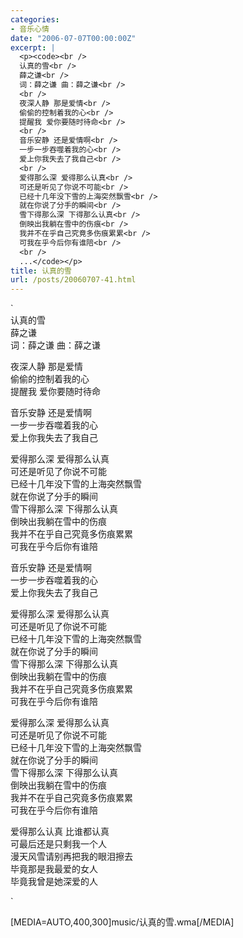 ```yaml
---
categories:
- 音乐心情
date: "2006-07-07T00:00:00Z"
excerpt: |
  <p><code><br />
  认真的雪<br />
  薛之谦<br />
  词：薛之谦 曲：薛之谦<br />
  <br />
  夜深人静 那是爱情<br />
  偷偷的控制着我的心<br />
  提醒我 爱你要随时待命<br />
  <br />
  音乐安静 还是爱情啊<br />
  一步一步吞噬着我的心<br />
  爱上你我失去了我自己<br />
  <br />
  爱得那么深 爱得那么认真<br />
  可还是听见了你说不可能<br />
  已经十几年没下雪的上海突然飘雪<br />
  就在你说了分手的瞬间<br />
  雪下得那么深 下得那么认真<br />
  倒映出我躺在雪中的伤痕<br />
  我并不在乎自己究竟多伤痕累累<br />
  可我在乎今后你有谁陪<br />
  <br />
  ...</code></p>
title: 认真的雪
url: /posts/20060707-41.html
---
```

`<br />
认真的雪<br />
薛之谦<br />
词：薛之谦 曲：薛之谦</p>
<p>夜深人静 那是爱情<br />
偷偷的控制着我的心<br />
提醒我 爱你要随时待命</p>
<p>音乐安静 还是爱情啊<br />
一步一步吞噬着我的心<br />
爱上你我失去了我自己</p>
<p>爱得那么深 爱得那么认真<br />
可还是听见了你说不可能<br />
已经十几年没下雪的上海突然飘雪<br />
就在你说了分手的瞬间<br />
雪下得那么深 下得那么认真<br />
倒映出我躺在雪中的伤痕<br />
我并不在乎自己究竟多伤痕累累<br />
可我在乎今后你有谁陪</p>
<p>音乐安静 还是爱情啊<br />
一步一步吞噬着我的心<br />
爱上你我失去了我自己</p>
<p>爱得那么深 爱得那么认真<br />
可还是听见了你说不可能<br />
已经十几年没下雪的上海突然飘雪<br />
就在你说了分手的瞬间<br />
雪下得那么深 下得那么认真<br />
倒映出我躺在雪中的伤痕<br />
我并不在乎自己究竟多伤痕累累<br />
可我在乎今后你有谁陪</p>
<p>爱得那么深 爱得那么认真<br />
可还是听见了你说不可能<br />
已经十几年没下雪的上海突然飘雪<br />
就在你说了分手的瞬间<br />
雪下得那么深 下得那么认真<br />
倒映出我躺在雪中的伤痕<br />
我并不在乎自己究竟多伤痕累累<br />
可我在乎今后你有谁陪</p>
<p>爱得那么认真 比谁都认真<br />
可最后还是只剩我一个人<br />
漫天风雪请别再把我的眼泪擦去<br />
毕竟那是我最爱的女人<br />
毕竟我曾是她深爱的人</p>
<p>`

[MEDIA=AUTO,400,300]music/认真的雪.wma[/MEDIA]